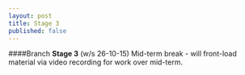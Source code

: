 ```yaml
---
layout: post
title: Stage 3
published: false
---
```


####Branch **Stage 3** (w/s 26-10-15)
Mid-term break - will front-load material via video recording for work over mid-term.